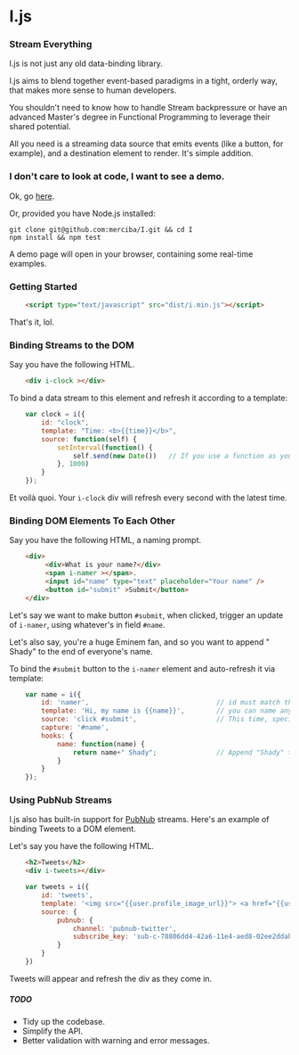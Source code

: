 I.js
====

### Stream Everything

I.js is not just any old data-binding library. 

I.js aims to blend together event-based paradigms in a tight, orderly way, that makes more sense to human developers. 

You shouldn't need to know how to handle Stream backpressure or have an advanced Master's degree in Functional Programming to leverage their shared potential. 

All you need is a streaming data source that emits events (like a button, for example), and a destination element to render. It's simple addition.  

### I don't care to look at code, I want to see a demo.

Ok, go [here](http://merciba.com/i).

Or, provided you have Node.js installed:

```
git clone git@github.com:merciba/I.git && cd I
npm install && npm test
```

A demo page will open in your browser, containing some real-time examples.

### Getting Started
```HTML
	<script type="text/javascript" src="dist/i.min.js"></script>
```

That's it, lol.

### Binding Streams to the DOM

Say you have the following HTML.

```HTML
	<div i-clock ></div>
```

To bind a data stream to this element and refresh it according to a template:

```JavaScript
	var clock = i({
		id: "clock",
		template: "Time: <b>{{time}}</b>",
		source: function(self) {
			setInterval(function() {
				self.send(new Date())  	// If you use a function as your data source, the instance method 'send' is provided to send objects down the pipe.
			}, 1000)
		}
	});
```

Et voilà quoi. Your `i-clock` div will refresh every second with the latest time.

### Binding DOM Elements To Each Other

Say you have the following HTML, a naming prompt.

```HTML
	<div>
		 <div>What is your name?</div>
		 <span i-namer ></span>.
		 <input id="name" type="text" placeholder="Your name" />
		 <button id="submit" >Submit</button>
	</div>
```

Let's say we want to make button `#submit`, when clicked, trigger an update of `i-namer`, using whatever's in field `#name`. 

Let's also say, you're a huge Eminem fan, and so you want to append " Shady" to the end of everyone's name.

To bind the `#submit` button to the `i-namer` element and auto-refresh it via template:

```JavaScript
	var name = i({
    	id: 'namer',								// id must match the i-* attribute, in this case - i-name
    	template: 'Hi, my name is {{name}}', 		// you can name any variables in your template with {{variable}}, i.js will automatically save them and use them
		source: 'click #submit', 					// This time, specify 'source' with the method and element id. Similar to Backbone.js views
        capture: '#name',
        hooks: {
        	name: function(name) { 			
				return name+" Shady"; 				// Append "Shady" to the end of every name passed through
			}			 
        }
	});
```

### Using PubNub Streams

I.js also has built-in support for [PubNub]() streams. Here's an example of binding Tweets to a DOM element.

Let's say you have the following HTML.

```HTML
	<h2>Tweets</h2>
    <div i-tweets></div>
```

```JavaScript
	var tweets = i({
        id: 'tweets',
        template: '<img src="{{user.profile_image_url}}"> <a href="{{user.url}}">{{user.screen_name}}</a><p>{{text}}</p>',
        source: {
			pubnub: {
				channel: 'pubnub-twitter',										// Use any PubNub channel name
				subscribe_key: 'sub-c-78806dd4-42a6-11e4-aed8-02ee2ddab7fe' 	// Use any PubNub subscribe key
			}
		}
    })
```

Tweets will appear and refresh the div as they come in. 

##### TODO

* Tidy up the codebase.
* Simplify the API. 
* Better validation with warning and error messages.
